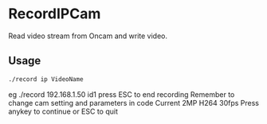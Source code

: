 # RecordIPCam
Read video stream from Oncam and write video.

## Usage
```sh
./record ip VideoName
```
eg ./record 192.168.1.50 id1
press ESC to end recording
Remember to change cam setting and parameters in code
Current 2MP H264 30fps
Press anykey to continue or ESC to quit
